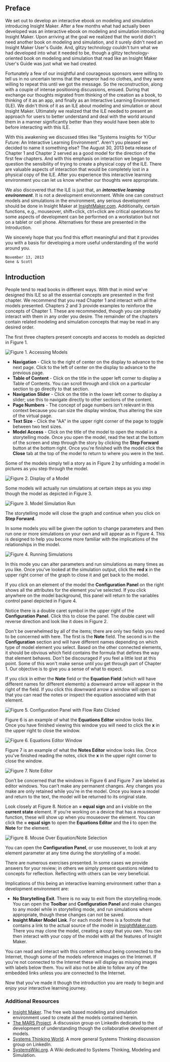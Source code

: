 ## Preface ##

We set out to develop an interactive ebook on modeling and simulation introducing Insight Maker. After a few months what had actually been developed was an interactive ebook on modeling and simulation introducing Insight Maker. Upon arriving at the goal we realized that the world didn't need another book on modeling and simulation, and it surely didn't need an Insight Maker User's Guide. And, glitzy technology couldn't turn what we had developed into what it needed to be, though a glitzy technology-oriented book on modeling and simulation that read like an Insight Maker User's Guide was just what we had created.

Fortunately a few of our insightful and courageous sponsors were willing to tell us in no uncertain terms that the emperor had no clothes, and they were willing to repeat this until we got the message. So the reconstruction, along with a couple of intense positioning discussions, ensued. During that exchange our thoughts migrated from thinking of the creation as a book, to thinking of it as an app, and finally as an Interactive Learning Environment (ILE). We didn't think of it as an ILE about modeling and simulation or about Insight Maker. Ultimately we realized that the ILE needed to present an approach for users to better understand and deal with the world around them in a manner significantly better than they would have been able to before interacting with this ILE.

With this awakening we discussed titles like "Systems Insights for Y/Our Future: An Interactive Learning Environment". Aren't you pleased we decided to name it something else? The August 30, 2013 beta release of Chapter 1 and Chapter 2 served as a good model for the direction of the first few chapters. And with this emphasis on interaction we began to question the sensibility of trying to create a physical copy of the ILE. There are valuable aspects of interaction that would be completely lost in a physical copy of the ILE. After you experience this interactive learning environment you can let us know whether our thoughts were appropriate.

We also discovered that the ILE is just that, an ***interactive learning environment***. It is not a development environment. While one can construct models and simulations in the environment, any serious development should be done in Insight Maker at [InsightMaker.com](http://insightmaker.com/). Additionally, certain functions, e.g., mouseover, shift+click, ctrl+click are critical operations for some aspects of development can be performed on a workstation but not on a tablet or cell phone. Alternatives for these are presented in the Introduction.

We sincerely hope that you find this effort meaningful and that it provides you with a basis for developing a more useful understanding of the world around you.

~~~~~
November 13, 2013
Gene & Scott
~~~~~

## Introduction ##

People tend to read books in different ways. With that in mind we've designed this ILE so all the essential concepts are presented in the first chapter. We recommend that you read Chapter 1 and interact with all the models presented. Chapters 2 and 3 provide examples to reinforce the concepts of Chapter 1. These are recommended, though you can probably interact with them in any order you desire. The remainder of the chapters contain related modeling and simulation concepts that may be read in any desired order.

The first three chapters present concepts and access to models as depicted in Figure 1. 

![Figure 1. Accessing Models](00-intro-01.png)

- **Navigation** - Click to the right of center on the display to advance to the next page. Click to the left of center on the display to advance to the previous page.
- **Table of Content** - Click on the title in the upper left corner to display a Table of Contents. You can scroll through and click on a particular section to go directly to that section.
- **Navigation Slider** - Click on the title in the lower left corner to display a slider; use this to navigate directly to other sections of the content.
- **Page Numbers** - The concept of page numbers isn't relevant in this context because you can size the display window, thus altering the size of the virtual page.
- **Text Size** - Click the "AA" in the upper right corner of the page to toggle between two text sizes.
- **Model Access** - Click on the title of the model to open the model in a storytelling mode. Once you open the model, read the text at the bottom of the screen and step through the story by clicking the **Step Forward** button at the bottom right. Once you're finished with the model click the **Close** tab at the top of the model to return to where you were in the text.

Some of the models simply tell a story as in Figure 2 by unfolding a model in pictures as you step through the model.

![Figure 2. Display of a Model](00-intro-02.png)

Some models will actually run simulations at certain steps as you step though the model as depicted in Figure 3. 

![Figure 3. Model Simulation Run](00-intro-03.png)

The storytelling mode will close the graph and continue when you click on **Step Forward**.

In some models you will be given the option to change parameters and then run one or more simulations on your own and will appear as in Figure 4. This is designed to help you become more familiar with the implications of the relationships in the model.

![Figure 4. Running Simulations](00-intro-04.png)

In this mode you can alter parameters and run simulations as many times as you like. Once you've looked at the simulation output, click the **red x** in the upper right corner of the graph to close it and get back to the model.

If you click on an element of the model the **Configuration Panel** on the right shows all the attributes for the element you've selected. If you click anywhere on the model background, this panel will return to the variables control panel depicted in Figure 4.

Notice there is a double caret symbol in the upper right of the **Configuration Panel**. Click this to close the panel. The double caret will reverse direction and look like it does in Figure 2.

Don't be overwhelmed by all of the items; there are only two fields you need to be concerned with here. The first is the **Note** field. The second is in the **Configuration** section and will have different names depending on which type of model element you select. Based on the other connected elements, it should be obvious which field contains the formula that defines the way that element behaves. Don't be discouraged if you feel a little lost at this point. Some of this won't make sense until you get through part of Chapter 1. Our objective is to give you a sense of what to expect. 

If you click in either the **Note** field or the **Equation Field** (which will have different names for different elements) a downward arrow will appear in the right of the field. If you click this downward arrow a window will open so that you can read the notes or inspect the equation associated with that element.

![Figure 5. Configuration Panel with Flow Rate Clicked](00-intro-05.png)

Figure 6 is an example of what the **Equations Editor** window looks like. Once you have finished viewing this window you will need to click the **x** in the upper right to close the window.

![Figure 6. Equations Editor Window](00-intro-06.png)

Figure 7 is an example of what the **Notes Editor** window looks like. Once you've finished reading the notes, click the **x** in the upper right corner to close the window.

![Figure 7. Note Editor](00-intro-07.png)

Don’t be concerned that the windows in Figure 6 and Figure 7 are labeled as editor windows. You can’t make any permanent changes. Any changes you make are only retained while you're in the model. Once you leave a model and return to the text, the model will be returned to its original state.

Look closely at Figure 8. Notice an **= equal sign** and an **i** visible on the **current state** element. If you're working on a device that has a mouseover function, these will show up when you mouseover the element. You can click the **= equal sign** to open the **Equations Editor** and the **i** to open the **Note** for the element.

![Figure 8. Mouse Over Equation/Note Selection](00-intro-08.png)

You can open the **Configuration Panel**, or use mouseover, to look at any element parameter at any time during the storytelling of a model.

There are numerous exercises presented. In some cases we provide answers for your review; in others we simply present questions related to concepts for reflection. Reflecting with others can be very beneficial.

Implications of this being an interactive learning environment rather than a development environment are:

- **No Storytelling Exit**. There is no way to exit from the storytelling mode. You can open the **Toolbar** and **Configuration Panel** and make changes to any model while in storytelling mode, and run simulations where appropriate, though these changes can not be saved.
- **Insight Maker Model Link**. For each model there is a footnote that contains a link to the actual source of the model in [InsightMaker.com](http://insightmaker.com/). There you may clone the model, creating a copy that you own. You can then interact with your copy of the model with all the features of Insight Maker.

You can read and interact with this content without being connected to the Internet, though some of the models reference images on the Internet. If you're not connected to the Internet these will display as missing images with labels below them. You will also not be able to follow any of the embedded links unless you are connected to the Internet.

Now that you've made it though the introduction you are ready to begin and enjoy your interactive learning journey.

### Additional Resources ###

- [Insight Maker](http://insightmaker.com/). The free web based modeling and simulation environment used to create all the models contained herein.
- [The MARS Project](http://www.linkedin.com/groups/MARS-Project-5180568). A discussion group on LinkedIn dedicated to the development of understanding though the collaborative development of models.
- [Systems Thinking World](http://www.linkedin.com/groups/Systems-Thinking-World-2639211). A more general Systems Thinking discussion group on LinkedIn.
- [SystemsWiki.org](http://www.systemswiki.org/). A Wiki dedicated to Systems Thinking, Modeling and Simulation.
